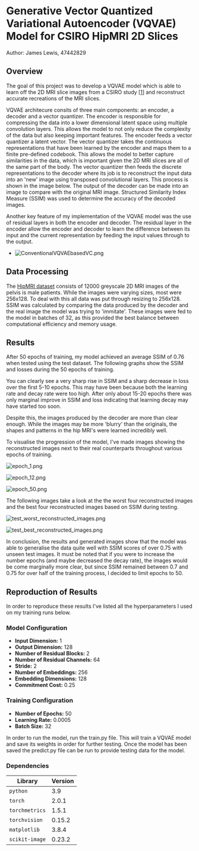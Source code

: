 # Generative Vector Quantized Variational Autoencoder (VQVAE) Model for CSIRO HipMRI 2D Slices

Author: James Lewis, 47442829

## Overview

The goal of this project was to develop a VQVAE model which is able to learn off the 2D MRI slice images from a CSIRO study [[1](https://data.csiro.au/collection/csiro:51392v2?redirected=true)] and reconstruct accurate recreations of the MRI slices.

VQVAE architecure consits of three main components: an encoder, a decoder and a vector quantizer. The encoder is responsible for compressing the data into a lower dimensional latent space using multiple convolution layers. This allows the model to not only reduce the complexity of the data but also keeping important features. The encoder feeds a vector quantizer a latent vector. The vector quantizer takes the continuous representations that have been learned by the encoder and maps them to a finite pre-defined codebook. This allows the model to better capture similarities in the data, which is important given the 2D MRI slices are all of the same part of the body. The vector quantizer then feeds the discrete representations to the decoder where its job is to reconstruct the input data into an 'new' image using transposed convolutional layers. This process is shown in the image below. The output of the decoder can be made into an image to compare with the original MRI image. Structured Similarity Index Measure (SSIM) was used to determine the accuracy of the decoded images.

Another key feature of my implementation of the VQVAE model was the use of residual layers in both the encoder and decoder. The residual layer in the encoder allow the encoder and decoder to learn the difference between its input and the current representation by feeding the input values through to the output.

* ![ConventionalVQVAEbasedVC.png](assets/Conventional-VQVAE-based-VC.png)

## Data Processing

The [HipMRI dataset](https://data.csiro.au/collection/csiro:51392v2?redirected=true) consists of 12000 greyscale 2D MRI images of the pelvis is male patients. While the images were varying sizes, most were 256x128. To deal with this all data was put through resizing to 256x128. SSIM was calculated by comparing the data produced by the decoder and the real image the model was trying to 'immitate'. These images were fed to the model in batches of 32, as this provided the best balance between computational efficiency and memory usage.

## Results

After 50 epochs of training, my model achieved an average SSIM of 0.76 when tested using the test dataset. The following graphs show the SSIM and losses during the 50 epochs of training.



You can clearly see a very sharp rise in SSIM and a sharp decrease in loss over the first 5-10 epochs. This may have been because both the learning rate and decay rate were too high. After only about 15-20 epochs there was only marginal improve in SSIM and loss indicating that learning decay may have started too soon.

Despite this, the images produced by the decoder are more than clear enough. While the images may be more 'blurry' than the originals, the shapes and patterns in the hip MRI's were learned incredibly well. 

To visualise the progression of the model, I've made images showing the reconstructed images next to their real counterparts throughout various epochs of training.

![epoch_1.png](assets/epoch_1.png)

![epoch_12.png](assets/epoch_12.png)

![epoch_50.png](assets/epoch_50.png)

The following images take a look at the the worst four reconstructed images and the best four reconstructed images based on SSIM during testing.

![test_worst_reconstructed_images.png](assets/test_worst_reconstructed_images.png)

![test_best_reconstructed_images.png](assets/test_best_reconstructed_images.png)


In conclusion, the results and generated images show that the model was able to generalise the data quite well with SSIM scores of over 0.75 with unseen test images. It must be noted that if you were to increase the number epochs (and maybe decreased the decay rate), the images would be come marginally more clear, but since SSIM remained between 0.7 and 0.75 for over half of the training process, I decided to limit epochs to 50.

## Reproduction of Results

In order to reproduce these results I've listed all the hyperparameters I used on my training runs below.

### Model Configuration

- **Input Dimension:** 1
- **Output Dimension:** 128
- **Number of Residual Blocks:** 2
- **Number of Residual Channels:** 64
- **Stride:** 2
- **Number of Embeddings:** 256
- **Embedding Dimensions:** 128
- **Commitment Cost:** 0.25

### Training Configuration

- **Number of Epochs:** 50
- **Learning Rate:** 0.0005
- **Batch Size:** 32


In order to run the model, run the train.py file. This will train a VQVAE model and save its weights in order for further testing. Once the model has been saved the predict.py file can be run to provide testing data for the model.


### Dependencies






| **Library**    | **Version** |
| -------------- | ----------- |
| `python`       | 3.9         |
| `torch`        | 2.0.1       |
| `torchmetrics` | 1.5.1       |
| `torchvision`  | 0.15.2      |
| `matplotlib`   | 3.8.4       |
| `scikit-image` | 0.23.2      |
